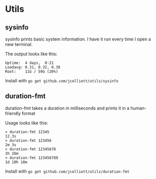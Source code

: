 # Utils

## sysinfo

sysinfo prints basic system information. I have it run every time I open a new terminal.

The output looks like this:
```
Uptime:	 4 days,  0:21
Loadavg: 0.31, 0.32, 0.38
Root:	 11G / 59G (20%)
```
Install with `go get github.com/jcelliott/utils/sysinfo`

## duration-fmt

duration-fmt takes a duration in milliseconds and prints it in a human-friendly format

Usage looks like this:
```
> duration-fmt 12345
12.3s
> duration-fmt 123456
2m 3s
> duration-fmt 12345678
3h 26m
> duration-fmt 123456789
1d 10h 18m
```

Install with `go get github.com/jcelliott/utils/duration-fmt`
